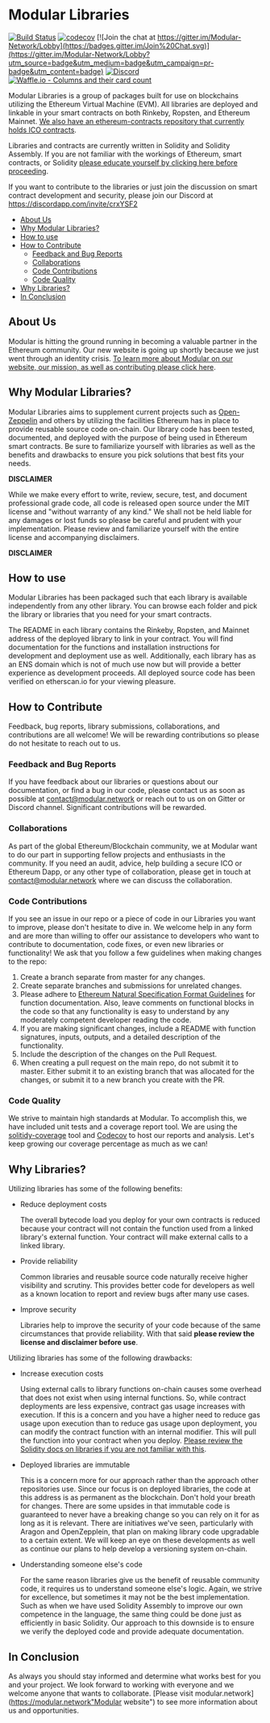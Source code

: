 Modular Libraries
=========================

[![Build Status](https://travis-ci.org/Modular-Network/ethereum-libraries.svg?branch=master)](https://travis-ci.org/Modular-Network/ethereum-libraries)
[![codecov](https://codecov.io/gh/Modular-Network/ethereum-libraries/branch/master/graph/badge.svg)](https://codecov.io/gh/Modular-Network/ethereum-libraries)
[![Join the chat at https://gitter.im/Modular-Network/Lobby](https://badges.gitter.im/Join%20Chat.svg)](https://gitter.im/Modular-Network/Lobby?utm_source=badge&utm_medium=badge&utm_campaign=pr-badge&utm_content=badge)
[![Discord](https://img.shields.io/discord/102860784329052160.svg)](https://discord.gg/crxYSF2)   
[![Waffle.io - Columns and their card count](https://badge.waffle.io/Modular-Network/ethereum-libraries.svg?columns=all)](https://waffle.io/Modular-Network/ethereum-libraries)


Modular Libraries is a group of packages built for use on blockchains utilizing the Ethereum Virtual Machine (EVM). All libraries are deployed and linkable in your smart contracts on both Rinkeby, Ropsten, and Ethereum Mainnet. [We also have an ethereum-contracts repository that currently holds ICO contracts](https://github.com/Modular-Network/ethereum-contracts "Github link").  

Libraries and contracts are currently written in Solidity and Solidity Assembly. If you are not familiar with the workings of Ethereum, smart contracts, or Solidity [please educate yourself by clicking here before proceeding](https://solidity.readthedocs.io/en/develop/introduction-to-smart-contracts.html "Solidity link").

If you want to contribute to the libraries or just join the discussion on smart contract development and security, please join our Discord at https://discordapp.com/invite/crxYSF2

<!-- START doctoc generated TOC please keep comment here to allow auto update -->
<!-- DON'T EDIT THIS SECTION, INSTEAD RE-RUN doctoc TO UPDATE -->


- [About Us](#about-us)
- [Why Modular Libraries?](#why-modular-libraries)
- [How to use](#how-to-use)
- [How to Contribute](#how-to-contribute)
  - [Feedback and Bug Reports](#feedback-and-bug-reports)
  - [Collaborations](#collaborations)
  - [Code Contributions](#code-contributions)
  - [Code Quality](#code-quality)
- [Why Libraries?](#why-libraries)
- [In Conclusion](#in-conclusion)

<!-- END doctoc generated TOC please keep comment here to allow auto update -->

## About Us

Modular is hitting the ground running in becoming a valuable partner in the Ethereum community. Our new website is going up shortly because we just went through an identity crisis. [To learn more about Modular on our website, our mission, as well as contributing please click here](https://modular.network "Modular website").

## Why Modular Libraries?

Modular Libraries aims to supplement current projects such as [Open-Zeppelin](https://github.com/OpenZeppelin/ "Zeppelin github") and others by utilizing the facilities Ethereum has in place to provide reusable source code on-chain. Our library code has been tested, documented, and deployed with the purpose of being used in Ethereum smart contracts. Be sure to familiarize yourself with libraries as well as the benefits and drawbacks to ensure you pick solutions that best fits your needs.  

**DISCLAIMER**  

While we make every effort to write, review, secure, test, and document professional grade code, all code is released open source under the MIT license and "without warranty of any kind." We shall not be held liable for any damages or lost funds so please be careful and prudent with your implementation. Please review and familiarize yourself with the entire license and accompanying disclaimers.  

**DISCLAIMER**  

## How to use

Modular Libraries has been packaged such that each library is available independently from any other library. You can browse each folder and pick the library or libraries that you need for your smart contracts.  

The README in each library contains the Rinkeby, Ropsten, and Mainnet address of the deployed library to link in your contract. You will find documentation for the functions and installation instructions for development and deployment use as well. Additionally, each library has as an ENS domain which is not of much use now but will provide a better experience as development proceeds. All deployed source code has been verified on etherscan.io for your viewing pleasure.   

## How to Contribute

Feedback, bug reports, library submissions, collaborations, and contributions are all welcome! We will be rewarding contributions so please do not hesitate to reach out to us.

### Feedback and Bug Reports
If you have feedback about our libraries or questions about our documentation, or find a bug in our code, please contact us as soon as possible at contact@modular.network or reach out to us on on Gitter or Discord channel.  Significant contributions will be rewarded.

### Collaborations
As part of the global Ethereum/Blockchain community, we at Modular want to do our part in supporting fellow projects and enthusiasts in the community.  If you need an audit, advice, help building a secure ICO or Ethereum Dapp, or any other type of collaboration, please get in touch at contact@modular.network where we can discuss the collaboration.

### Code Contributions
If you see an issue in our repo or a piece of code in our Libraries you want to improve, please don't hesitate to dive in.  We welcome help in any form and are more than willing to offer our assistance to developers who want to contribute to documentation, code fixes, or even new libraries or functionality!  We ask that you follow a few guidelines when making changes to the repo:

1. Create a branch separate from master for any changes.
2. Create separate branches and submissions for unrelated changes.
3. Please adhere to [Ethereum Natural Specification Format Guidelines](https://github.com/ethereum/wiki/wiki/Ethereum-Natural-Specification-Format) for function documentation.  Also, leave comments on functional blocks in the code so that any functionality is easy to understand by any moderately competent developer reading the code.
5. If you are making significant changes, include a README with function signatures, inputs, outputs, and a detailed description of the functionality.
6. Include the description of the changes on the Pull Request.
7. When creating a pull request on the main repo, do not submit it to master.  Either submit it to an existing branch that was allocated for the changes, or submit it to a new branch you create with the PR.

### Code Quality

We strive to maintain high standards at Modular. To accomplish this, we have included unit tests and a coverage report tool. We are using the [solitidy-coverage](https://github.com/sc-forks/solidity-coverage) tool and [Codecov](https://codecov.io/gh/Modular-Network/ethereum-libraries) to host our reports and analysis. Let's keep growing our coverage percentage as much as we can!

## Why Libraries?

Utilizing libraries has some of the following benefits:   

* Reduce deployment costs

   The overall bytecode load you deploy for your own contracts is reduced because your contract will not contain the function used from a linked library's external function. Your contract will make external calls to a linked library.

* Provide reliability

   Common libraries and reusable source code naturally receive higher visibility and scrutiny. This provides better code for developers as well as a known location to report and review bugs after many use cases.

* Improve security

   Libraries help to improve the security of your code because of the same circumstances that provide reliability. With that said **please review the license and disclaimer before use**.

Utilizing libraries has some of the following drawbacks:   

* Increase execution costs

   Using external calls to library functions on-chain causes some overhead that does not exist when using internal functions. So, while contract deployments are less expensive, contract gas usage increases with execution. If this is a concern and you have a higher need to reduce gas usage upon execution than to reduce gas usage upon deployment, you can modify the contract function with an internal modifier. This will pull the function into your contract when you deploy. [Please review the Solidity docs on libraries if you are not familiar with this](http://solidity.readthedocs.io/en/develop/contracts.html#libraries "Solidity Libraries").

* Deployed libraries are immutable

   This is a concern more for our approach rather than the approach other repositories use. Since our focus is on deployed libraries, the code at this address is as permanent as the blockchain. Don't hold your breath for changes. There are some upsides in that immutable code is guaranteed to never have a breaking change so you can rely on it for as long as it is relevant. There are initiatives we've seen, particularly with Aragon and OpenZepplein, that plan on making library code upgradable to a certain extent. We will keep an eye on these developments as well as continue our plans to help develop a versioning system on-chain.

* Understanding someone else's code

   For the same reason libraries give us the benefit of reusable community code, it requires us to understand someone else's logic. Again, we strive for excellence, but sometimes it may not be the best implementation. Such as when we have used Solidity Assembly to improve our own competence in the language, the same thing could be done just as efficiently in basic Solidity. Our approach to this downside is to ensure we verify the deployed code and provide adequate documentation.

## In Conclusion

As always you should stay informed and determine what works best for you and your project. We look forward to working with everyone and we welcome anyone that wants to collaborate. [Please visit modular.network](https://modular.network"Modular website") to see more information about us and opportunities.
